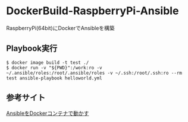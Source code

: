 # DockerBuild-RaspberryPi-Ansible
RaspberryPi(64bit)にDockerでAnsibleを構築

## Playbook実行
```shell
$ docker image build -t test ./
$ docker run -v "${PWD}":/work:ro -v ~/.ansible/roles:/root/.ansible/roles -v ~/.ssh:/root/.ssh:ro --rm test ansible-playbook helloworld.yml
```

## 参考サイト
[AnsibleをDockerコンテナで動かす](https://qiita.com/satken2/items/f0ae21b9fb6e784e7ae8)
